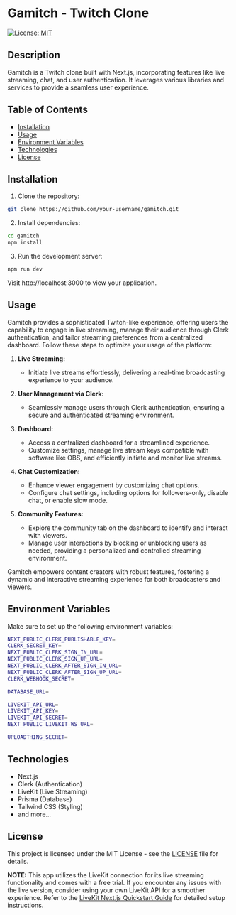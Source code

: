 # Gamitch - Twitch Clone

[![License: MIT](https://img.shields.io/badge/License-MIT-yellow.svg)](https://opensource.org/licenses/MIT)

## Description

Gamitch is a Twitch clone built with Next.js, incorporating features like live streaming, chat, and user authentication. It leverages various libraries and services to provide a seamless user experience.

## Table of Contents

- [Installation](#installation)
- [Usage](#usage)
- [Environment Variables](#environment-variables)
- [Technologies](#technologies)
- [License](#license)

## Installation

1. Clone the repository:

```bash
git clone https://github.com/your-username/gamitch.git
```

2. Install dependencies:

```bash
cd gamitch
npm install
```

3. Run the development server:

```bash
npm run dev
```

Visit http://localhost:3000 to view your application.

## Usage

Gamitch provides a sophisticated Twitch-like experience, offering users the capability to engage in live streaming, manage their audience through Clerk authentication, and tailor streaming preferences from a centralized dashboard. Follow these steps to optimize your usage of the platform:

1. **Live Streaming:**

   - Initiate live streams effortlessly, delivering a real-time broadcasting experience to your audience.

2. **User Management via Clerk:**

   - Seamlessly manage users through Clerk authentication, ensuring a secure and authenticated streaming environment.

3. **Dashboard:**

   - Access a centralized dashboard for a streamlined experience.
   - Customize settings, manage live stream keys compatible with software like OBS, and efficiently initiate and monitor live streams.

4. **Chat Customization:**

   - Enhance viewer engagement by customizing chat options.
   - Configure chat settings, including options for followers-only, disable chat, or enable slow mode.

5. **Community Features:**
   - Explore the community tab on the dashboard to identify and interact with viewers.
   - Manage user interactions by blocking or unblocking users as needed, providing a personalized and controlled streaming environment.

Gamitch empowers content creators with robust features, fostering a dynamic and interactive streaming experience for both broadcasters and viewers.

## Environment Variables

Make sure to set up the following environment variables:

```bash
NEXT_PUBLIC_CLERK_PUBLISHABLE_KEY=
CLERK_SECRET_KEY=
NEXT_PUBLIC_CLERK_SIGN_IN_URL=
NEXT_PUBLIC_CLERK_SIGN_UP_URL=
NEXT_PUBLIC_CLERK_AFTER_SIGN_IN_URL=
NEXT_PUBLIC_CLERK_AFTER_SIGN_UP_URL=
CLERK_WEBHOOK_SECRET=

DATABASE_URL=

LIVEKIT_API_URL=
LIVEKIT_API_KEY=
LIVEKIT_API_SECRET=
NEXT_PUBLIC_LIVEKIT_WS_URL=

UPLOADTHING_SECRET=
```

## Technologies

- Next.js
- Clerk (Authentication)
- LiveKit (Live Streaming)
- Prisma (Database)
- Tailwind CSS (Styling)
- and more...

## License

This project is licensed under the MIT License - see the [LICENSE](https://github.com/alphadev97/Gamitch/blob/main/LICENSE) file for details.

**NOTE:**
This app utilizes the LiveKit connection for its live streaming functionality and comes with a free trial. If you encounter any issues with the live version, consider using your own LiveKit API for a smoother experience. Refer to the [LiveKit Next.js Quickstart Guide](https://docs.livekit.io/realtime/quickstarts/nextjs-13/) for detailed setup instructions.
